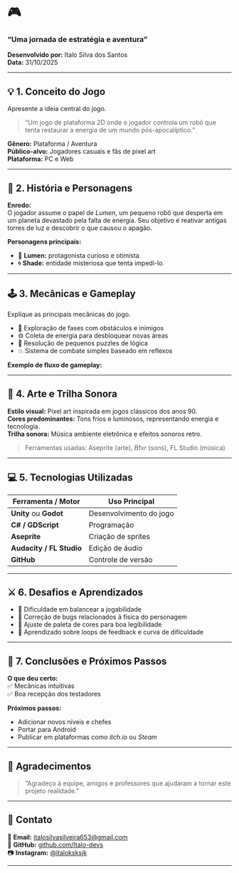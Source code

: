 # 🎮 
### “Uma jornada de estratégia e aventura” 
**Desenvolvido por:** Italo Silva dos Santos   
**Data:** 31/10/2025  




---

## 💡 1. Conceito do Jogo

Apresente a ideia central do jogo.

> “Um jogo de plataforma 2D onde o jogador controla um robô que tenta restaurar a energia de um mundo pós-apocalíptico.”

**Gênero:** Plataforma / Aventura  
**Público-alvo:** Jogadores casuais e fãs de pixel art  
**Plataforma:** PC e Web  

---

## 📖 2. História e Personagens

**Enredo:**  
O jogador assume o papel de *Lumen*, um pequeno robô que desperta em um planeta devastado pela falta de energia. Seu objetivo é reativar antigas torres de luz e descobrir o que causou o apagão.

**Personagens principais:**
- 🤖 **Lumen:** protagonista curioso e otimista.  
- 🌀 **Shade:** entidade misteriosa que tenta impedi-lo.  

---

## 🕹️ 3. Mecânicas e Gameplay

Explique as principais mecânicas do jogo.

- 🧭 Exploração de fases com obstáculos e inimigos  
- ⚙️ Coleta de energia para desbloquear novas áreas  
- 🧩 Resolução de pequenos puzzles de lógica  
- 💥 Sistema de combate simples baseado em reflexos  

**Exemplo de fluxo de gameplay:**


---

## 🎨 4. Arte e Trilha Sonora

**Estilo visual:** Pixel art inspirada em jogos clássicos dos anos 90.  
**Cores predominantes:** Tons frios e luminosos, representando energia e tecnologia.  
**Trilha sonora:** Música ambiente eletrônica e efeitos sonoros retro.

> Ferramentas usadas: Aseprite (arte), Bfxr (sons), FL Studio (música)

---

## 💻 5. Tecnologias Utilizadas

| Ferramenta / Motor | Uso Principal |
|---------------------|----------------|
| **Unity** ou **Godot** | Desenvolvimento do jogo |
| **C# / GDScript** | Programação |
| **Aseprite** | Criação de sprites |
| **Audacity / FL Studio** | Edição de áudio |
| **GitHub** | Controle de versão |

---

## ⚔️ 6. Desafios e Aprendizados

- 🧩 Dificuldade em balancear a jogabilidade  
- 🐞 Correção de bugs relacionados à física do personagem  
- 🎨 Ajuste de paleta de cores para boa legibilidade  
- 🧠 Aprendizado sobre loops de feedback e curva de dificuldade  

---

## 🚀 7. Conclusões e Próximos Passos

**O que deu certo:**  
✅ Mecânicas intuitivas  
✅ Boa recepção dos testadores  

**Próximos passos:**  
- Adicionar novos níveis e chefes  
- Portar para Android  
- Publicar em plataformas como *itch.io* ou *Steam*  

---

## 🙌 Agradecimentos

> “Agradeço à equipe, amigos e professores que ajudaram a tornar este projeto realidade.”

---

## 💬 Contato

📧 **Email:** italosilvasilveira653@gmail.com  
🐙 **GitHub:** [github.com/Italo-devs](https://github.com/Italo-devs)  
📷 **Instagram:** [@italoksksjk](https://instagram.com/seudominio)

---

